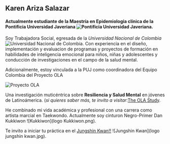 ## **Karen Ariza Salazar**
#### Actualmente estudiante de la Maestría en Epidemiologia clínica de la Pontificia Universidad Javeriana ![Pontificia Universidad Javeriana](https://www.javeriana.edu.co/recursosdb/20125/10168948/escudoPUJ-Bogota_rgb-azul_lateral.png).
Soy Trabajadora Social, egresada de la _Universidad Nacional de Colombia_ ![Universidad Nacional de Colombia](https://bogota.unal.edu.co/fileadmin/template/images/escudoUnal.png).
Con experiencia en el diseño, implementación y evaluacion de programas y proyectos de formación en habilidades de inteligencia emocional para niños, niñas y adolescentes y conducción de investigaciones en el campo de la salud mental.

Adicionalmente, estoy vinculada a la PUJ como coordinadora del Equipo Colombia del Proyecto OLA

![Proyecto OLA](https://theolastudy.com/wp-content/uploads/2021/08/versiones_OLA-06-1536x284.png) 


Una investigación muticéntrica sobre **Resiliencia y Salud Mental** en jóvenes de Latinoámerica. 
(_si quieres saber más, te invito a visitar_:[The OLA Study](https://theolastudy.com/es/).

He combinado mi vida académica y profesional con una carrera como artista marcial en Taekwondo. Actualmente soy cinturon Negro-Primer Dan Kukkiwon ![Kukkiwon](logo Kukkiwon.png).

Te invito a iniciar tu práctica en el [Jungshin Kwan!!](http://jungshinkwancolombia.blogspot.com/) ![Jungshin Kwan](logo jungshin kwan.jpg).

